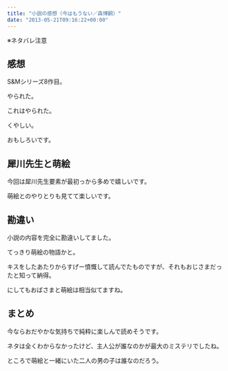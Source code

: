 ```yaml
---
title: "小説の感想（今はもうない／森博嗣）"
date: "2013-05-21T09:16:22+00:00"
---
```


※ネタバレ注意

## 感想

S&#038;Mシリーズ8作目。

やられた。

これはやられた。

くやしい。

おもしろいです。

## 犀川先生と萌絵

今回は犀川先生要素が最初っから多めで嬉しいです。

萌絵とのやりとりも見てて楽しいです。

## 勘違い

小説の内容を完全に勘違いしてました。

てっきり萌絵の物語かと。

キスをしたあたりからすげー憤慨して読んでたものですが、それもおじさまだったと知って納得。

にしてもおばさまと萌絵は相当似てますね。

## まとめ

今ならおだやかな気持ちで純粋に楽しんで読めそうです。

ネタは全くわからなかったけど、主人公が誰なのかが最大のミステリでしたね。

ところで萌絵と一緒にいた二人の男の子は誰なのだろう。
